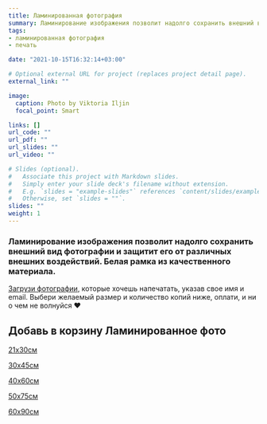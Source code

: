 ```yaml
---
title: Ламинированная фотография 
summary: Ламинирование изображения позволит надолго сохранить внешний вид фотографии
tags:
- ламинированная фотография 
- печать

date: "2021-10-15T16:32:14+03:00"

# Optional external URL for project (replaces project detail page).
external_link: ""

image:
  caption: Photo by Viktoria Iljin
  focal_point: Smart

links: []
url_code: ""
url_pdf: ""
url_slides: ""
url_video: ""

# Slides (optional).
#   Associate this project with Markdown slides.
#   Simply enter your slide deck's filename without extension.
#   E.g. `slides = "example-slides"` references `content/slides/example-slides.md`.
#   Otherwise, set `slides = ""`.
slides: ""
weight: 1
---
```

### Ламинирование изображения позволит надолго сохранить внешний вид фотографии и защитит его от различных внешних воздействий. Белая рамка из качественного материала.

[Загрузи фотографии](https://www.dropbox.com/request/bFJj2bdmo3n9QXoBcIZR), которые хочешь напечатать, указав свое имя и email. Выбери желаемый размер и количество копий ниже, оплати, и ни о чем не волнуйся ❤️

## Добавь в корзину Ламинированное фото

<a data-dpd-type="button" data-text="21х30см" data-variant="price-right" data-button-size="dpd-large" data-bg-color="ed11cc" data-bg-color-hover="ff1ff6" data-text-color="ffffff" data-pr-bg-color="ffffff" data-pr-color="000000" data-lightbox="1" href="https://lastefoto-ru.dpdcart.com/cart/add?product_id=216934&amp;method_id=236455">21х30см</a><script src="https://lastefoto-ru.dpdcart.com/dpd.js"></script>

<a data-dpd-type="button" data-text="30х45см" data-variant="price-right" data-button-size="dpd-large" data-bg-color="ed11cc" data-bg-color-hover="ff1ff6" data-text-color="ffffff" data-pr-bg-color="ffffff" data-pr-color="000000" data-lightbox="1" href="https://lastefoto-ru.dpdcart.com/cart/add?product_id=216935&amp;method_id=236456">30х45см</a><script src="https://lastefoto-ru.dpdcart.com/dpd.js"></script>

<a data-dpd-type="button" data-text="40х60см" data-variant="price-right" data-button-size="dpd-large" data-bg-color="ed11cc" data-bg-color-hover="ff1ff6" data-text-color="ffffff" data-pr-bg-color="ffffff" data-pr-color="000000" data-lightbox="1" href="https://lastefoto-ru.dpdcart.com/cart/add?product_id=216936&amp;method_id=236457">40х60см</a><script src="https://lastefoto-ru.dpdcart.com/dpd.js"></script>

<a data-dpd-type="button" data-text="50х75см" data-variant="price-right" data-button-size="dpd-large" data-bg-color="ed11cc" data-bg-color-hover="ff1ff6" data-text-color="ffffff" data-pr-bg-color="ffffff" data-pr-color="000000" data-lightbox="1" href="https://lastefoto-ru.dpdcart.com/cart/add?product_id=216937&amp;method_id=236458">50х75см</a><script src="https://lastefoto-ru.dpdcart.com/dpd.js"></script>

<a data-dpd-type="button" data-text="60х90см" data-variant="price-right" data-button-size="dpd-large" data-bg-color="ed11cc" data-bg-color-hover="ff1ff6" data-text-color="ffffff" data-pr-bg-color="ffffff" data-pr-color="000000" data-lightbox="1" href="https://lastefoto-ru.dpdcart.com/cart/add?product_id=216938&amp;method_id=236459">60х90см</a><script src="https://lastefoto-ru.dpdcart.com/dpd.js"></script>